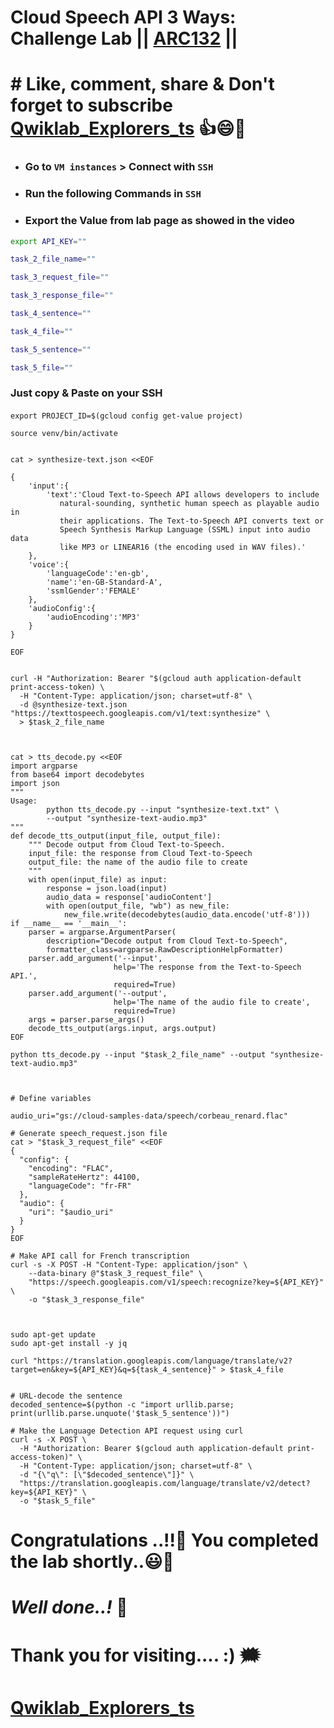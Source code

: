 # Cloud Speech API 3 Ways: Challenge Lab || [ARC132](https://www.cloudskillsboost.google/course_templates/700/labs/461583) ||

# # Like, comment, share & Don't forget to subscribe [Qwiklab_Explorers_ts](https://youtube.com/@titashshil?si=RgamNu1dc9jVIbJN) 👍😄🤝

* ### Go to `VM instances` > Connect with `SSH` 
* ### Run the following Commands in `SSH`
* ### Export the Value from lab page as showed in the video

```bash
export API_KEY=""

task_2_file_name=""

task_3_request_file=""

task_3_response_file=""

task_4_sentence=""

task_4_file=""

task_5_sentence=""

task_5_file=""
```

### Just copy & Paste on your SSH
####

```
export PROJECT_ID=$(gcloud config get-value project)

source venv/bin/activate


cat > synthesize-text.json <<EOF

{
    'input':{
        'text':'Cloud Text-to-Speech API allows developers to include
           natural-sounding, synthetic human speech as playable audio in
           their applications. The Text-to-Speech API converts text or
           Speech Synthesis Markup Language (SSML) input into audio data
           like MP3 or LINEAR16 (the encoding used in WAV files).'
    },
    'voice':{
        'languageCode':'en-gb',
        'name':'en-GB-Standard-A',
        'ssmlGender':'FEMALE'
    },
    'audioConfig':{
        'audioEncoding':'MP3'
    }
}

EOF


curl -H "Authorization: Bearer "$(gcloud auth application-default print-access-token) \
  -H "Content-Type: application/json; charset=utf-8" \
  -d @synthesize-text.json "https://texttospeech.googleapis.com/v1/text:synthesize" \
  > $task_2_file_name



cat > tts_decode.py <<EOF
import argparse
from base64 import decodebytes
import json
"""
Usage:
        python tts_decode.py --input "synthesize-text.txt" \
        --output "synthesize-text-audio.mp3"
"""
def decode_tts_output(input_file, output_file):
    """ Decode output from Cloud Text-to-Speech.
    input_file: the response from Cloud Text-to-Speech
    output_file: the name of the audio file to create
    """
    with open(input_file) as input:
        response = json.load(input)
        audio_data = response['audioContent']
        with open(output_file, "wb") as new_file:
            new_file.write(decodebytes(audio_data.encode('utf-8')))
if __name__ == '__main__':
    parser = argparse.ArgumentParser(
        description="Decode output from Cloud Text-to-Speech",
        formatter_class=argparse.RawDescriptionHelpFormatter)
    parser.add_argument('--input',
                       help='The response from the Text-to-Speech API.',
                       required=True)
    parser.add_argument('--output',
                       help='The name of the audio file to create',
                       required=True)
    args = parser.parse_args()
    decode_tts_output(args.input, args.output)
EOF

python tts_decode.py --input "$task_2_file_name" --output "synthesize-text-audio.mp3"



# Define variables

audio_uri="gs://cloud-samples-data/speech/corbeau_renard.flac"

# Generate speech_request.json file
cat > "$task_3_request_file" <<EOF
{
  "config": {
    "encoding": "FLAC",
    "sampleRateHertz": 44100,
    "languageCode": "fr-FR"
  },
  "audio": {
    "uri": "$audio_uri"
  }
}
EOF

# Make API call for French transcription
curl -s -X POST -H "Content-Type: application/json" \
    --data-binary @"$task_3_request_file" \
    "https://speech.googleapis.com/v1/speech:recognize?key=${API_KEY}" \
    -o "$task_3_response_file"



sudo apt-get update
sudo apt-get install -y jq

curl "https://translation.googleapis.com/language/translate/v2?target=en&key=${API_KEY}&q=${task_4_sentence}" > $task_4_file


# URL-decode the sentence
decoded_sentence=$(python -c "import urllib.parse; print(urllib.parse.unquote('$task_5_sentence'))")

# Make the Language Detection API request using curl
curl -s -X POST \
  -H "Authorization: Bearer $(gcloud auth application-default print-access-token)" \
  -H "Content-Type: application/json; charset=utf-8" \
  -d "{\"q\": [\"$decoded_sentence\"]}" \
  "https://translation.googleapis.com/language/translate/v2/detect?key=${API_KEY}" \
  -o "$task_5_file"

```

# Congratulations ..!!🎉  You completed the lab shortly..😃💯

# *Well done..!* 👏

# Thank you for visiting.... :) 🗯️

# [Qwiklab_Explorers_ts](https://youtube.com/@titashshil?si=RgamNu1dc9jVIbJN)

